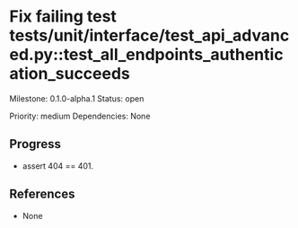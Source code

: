 # Fix failing test tests/unit/interface/test_api_advanced.py::test_all_endpoints_authentication_succeeds
Milestone: 0.1.0-alpha.1
Status: open

Priority: medium
Dependencies: None

## Progress
- assert 404 == 401.

## References
- None
